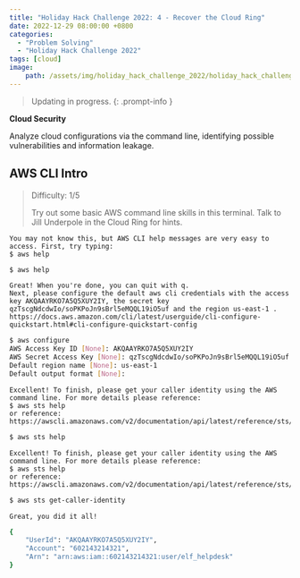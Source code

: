 ```yaml
---
title: "Holiday Hack Challenge 2022: 4 - Recover the Cloud Ring"
date: 2022-12-29 08:00:00 +0800
categories:
  - "Problem Solving"
  - "Holiday Hack Challenge 2022"
tags: [cloud]
image:
    path: /assets/img/holiday_hack_challenge_2022/holiday_hack_challenge_2022_banner.png
---
```

> Updating in progress.
{: .prompt-info }

**Cloud Security**

Analyze cloud configurations via the command line, identifying possible vulnerabilities and information leakage.

## AWS CLI Intro

>Difficulty: 1/5
>
>Try out some basic AWS command line skills in this terminal. Talk to Jill Underpole in the Cloud Ring for hints.

```
You may not know this, but AWS CLI help messages are very easy to access. First, try typing:
$ aws help
```

```bash
$ aws help
```

```
Great! When you're done, you can quit with q.
Next, please configure the default aws cli credentials with the access key AKQAAYRKO7A5Q5XUY2IY, the secret key qzTscgNdcdwIo/soPKPoJn9sBrl5eMQQL19iO5uf and the region us-east-1 .
https://docs.aws.amazon.com/cli/latest/userguide/cli-configure-quickstart.html#cli-configure-quickstart-config
```

```bash
$ aws configure
AWS Access Key ID [None]: AKQAAYRKO7A5Q5XUY2IY
AWS Secret Access Key [None]: qzTscgNdcdwIo/soPKPoJn9sBrl5eMQQL19iO5uf
Default region name [None]: us-east-1
Default output format [None]:
```

```
Excellent! To finish, please get your caller identity using the AWS command line. For more details please reference:
$ aws sts help
or reference:
https://awscli.amazonaws.com/v2/documentation/api/latest/reference/sts/index.html
```

```bash
$ aws sts help
```

```
Excellent! To finish, please get your caller identity using the AWS command line. For more details please reference:
$ aws sts help
or reference:
https://awscli.amazonaws.com/v2/documentation/api/latest/reference/sts/index.html
```

```bash
$ aws sts get-caller-identity
```

```
Great, you did it all!
```

```bash
{
    "UserId": "AKQAAYRKO7A5Q5XUY2IY",
    "Account": "602143214321",
    "Arn": "arn:aws:iam::602143214321:user/elf_helpdesk"
}
```

